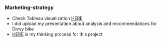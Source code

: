 ### Marketing-strategy

- Check Tableau visualization [HERE](https://public.tableau.com/app/profile/joyeength05/viz/Divvybicyclefinal/Divvyservice)
- I did upload my presentation about analysis and recommendations for Divvy bike
- [HERE](https://joyeength.notion.site/Analyze-and-create-Marketing-strategy-for-Divvy-bike-0a7818f95b644574a6d67839d76d7c13) is my thinking process for this project
